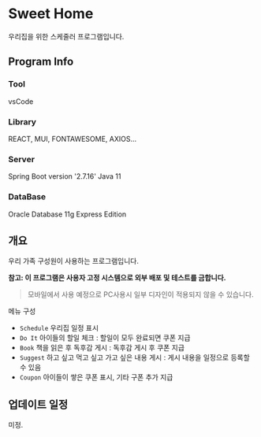# Sweet Home
  
  우리집을 위한 스케줄러 프로그램입니다.
  
## Program Info

### Tool

vsCode

### Library

REACT, MUI, FONTAWESOME, AXIOS...

### Server 
  
  Spring Boot version '2.7.16'
  Java 11

### DataBase 
  
  Oracle Database 11g Express Edition 

## 개요

  우리 가족 구성원이 사용하는 프로그램입니다.
  
**참고: 이 프로그램은 사용자 고정 시스템으로 외부 배포 및 테스트를 금합니다.**

> 모바일에서 사용 예정으로 PC사용시 일부 디자인이 적용되지 않을 수 있습니다.

  메뉴 구성

  * `Schedule` 우리집 일정 표시
  * `Do It`    아이들의 할일 체크 : 할일이 모두 완료되면 쿠폰 지급
  * `Book`     책을 읽은 후 독후감 게시 : 독후감 게시 후 쿠폰 지급
  * `Suggest`  하고 싶고 먹고 싶고 가고 싶은 내용 게시 : 게시 내용을 일정으로 등록할 수 있음
  * `Coupon`   아이들이 쌓은 쿠폰 표시, 기타 구폰 추가 지급

## 업데이트 일정

  미정.

